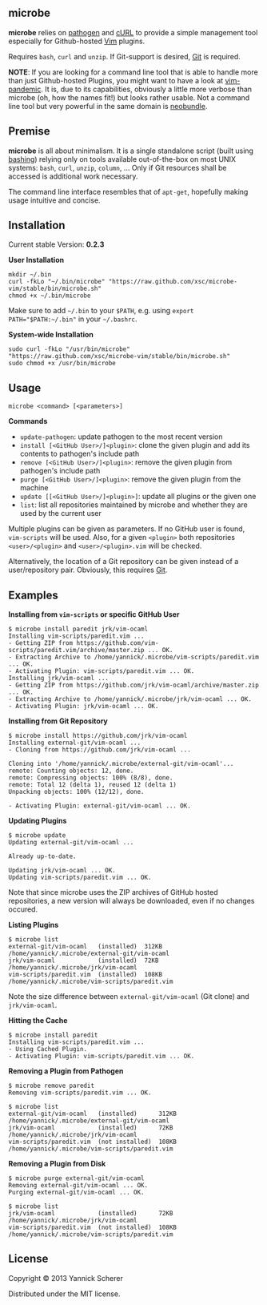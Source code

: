 ## microbe

__microbe__ relies on [pathogen](https://github.com/tpope/vim-pathogen) and [cURL](http://curl.haxx.se/) 
to provide a simple management tool especially for Github-hosted [Vim](http://www.vim.org) plugins.

Requires `bash`, `curl` and `unzip`. If Git-support is desired, [Git](http://git-scm.com) is required.

__NOTE__: If you are looking for a command line tool that is able to handle more than just Github-hosted
Plugins, you might want to have a look at [vim-pandemic](https://github.com/jwcxz/vim-pandemic). It is,
due to its capabilities, obviously a little more verbose than microbe (oh, how the names fit!) but looks 
rather usable. Not a command line tool but very powerful in the same domain is 
[neobundle](https://github.com/Shougo/neobundle.vim).

## Premise

__microbe__  is all about minimalism. It is a single standalone script (built using 
[bashing](https://github.com/xsc/bashing)) relying only on tools available out-of-the-box on most UNIX systems:
`bash`, `curl`, `unzip`, `column`, ... Only if Git resources shall be accessed is additional work necessary.

The command line interface resembles that of `apt-get`, hopefully making usage intuitive and concise.

## Installation

Current stable Version: __0.2.3__

__User Installation__

```
mkdir ~/.bin
curl -fkLo "~/.bin/microbe" "https://raw.github.com/xsc/microbe-vim/stable/bin/microbe.sh" 
chmod +x ~/.bin/microbe
```

Make sure to add `~/.bin` to your `$PATH`, e.g. using `export PATH="$PATH:~/.bin"` in your
`~/.bashrc`.

__System-wide Installation__

```
sudo curl -fkLo "/usr/bin/microbe" "https://raw.github.com/xsc/microbe-vim/stable/bin/microbe.sh" 
sudo chmod +x /usr/bin/microbe
```

## Usage

```
microbe <command> [<parameters>]
```

__Commands__

- `update-pathogen`: update pathogen to the most recent version
- `install [<GitHub User>/]<plugin>`: clone the given plugin and add its contents to pathogen's include path
- `remove [<GitHub User>/]<plugin>`: remove the given plugin from pathogen's include path
- `purge [<GitHub User>/]<plugin>`: remove the given plugin from the machine
- `update [[<GitHub User>/]<plugin>]`: update all plugins or the given one
- `list`: list all repositories maintained by microbe and whether they are used by the current user

Multiple plugins can be given as parameters. If no GitHub user is found, `vim-scripts` will be used. 
Also, for a given `<plugin>` both repositories `<user>/<plugin>` and `<user>/<plugin>.vim` will be checked. 

Alternatively, the location of a Git repository can be given instead of a user/repository pair. Obviously, this
requires [Git](http://git-scm.com).

## Examples

__Installing from `vim-scripts` or specific GitHub User__

```
$ microbe install paredit jrk/vim-ocaml
Installing vim-scripts/paredit.vim ...
- Getting ZIP from https://github.com/vim-scripts/paredit.vim/archive/master.zip ... OK.
- Extracting Archive to /home/yannick/.microbe/vim-scripts/paredit.vim ... OK.
- Activating Plugin: vim-scripts/paredit.vim ... OK.
Installing jrk/vim-ocaml ...
- Getting ZIP from https://github.com/jrk/vim-ocaml/archive/master.zip ... OK.
- Extracting Archive to /home/yannick/.microbe/jrk/vim-ocaml ... OK.
- Activating Plugin: jrk/vim-ocaml ... OK.
```

__Installing from Git Repository__

```
$ microbe install https://github.com/jrk/vim-ocaml
Installing external-git/vim-ocaml ...
- Cloning from https://github.com/jrk/vim-ocaml ...

Cloning into '/home/yannick/.microbe/external-git/vim-ocaml'...
remote: Counting objects: 12, done.
remote: Compressing objects: 100% (8/8), done.
remote: Total 12 (delta 1), reused 12 (delta 1)
Unpacking objects: 100% (12/12), done.

- Activating Plugin: external-git/vim-ocaml ... OK.
```

__Updating Plugins__

```
$ microbe update
Updating external-git/vim-ocaml ...

Already up-to-date.

Updating jrk/vim-ocaml ... OK.
Updating vim-scripts/paredit.vim ... OK.
```

Note that since microbe uses the ZIP archives of GitHub hosted repositories, a new version
will always be downloaded, even if no changes occured.

__Listing Plugins__

```
$ microbe list
external-git/vim-ocaml   (installed)  312KB  /home/yannick/.microbe/external-git/vim-ocaml
jrk/vim-ocaml            (installed)  72KB   /home/yannick/.microbe/jrk/vim-ocaml
vim-scripts/paredit.vim  (installed)  108KB  /home/yannick/.microbe/vim-scripts/paredit.vim
```

Note the size difference between `external-git/vim-ocaml` (Git clone) and `jrk/vim-ocaml`.

__Hitting the Cache__

```
$ microbe install paredit
Installing vim-scripts/paredit.vim ...
- Using Cached Plugin.
- Activating Plugin: vim-scripts/paredit.vim ... OK.
```

__Removing a Plugin from Pathogen__

```
$ microbe remove paredit
Removing vim-scripts/paredit.vim ... OK.

$ microbe list
external-git/vim-ocaml   (installed)      312KB  /home/yannick/.microbe/external-git/vim-ocaml
jrk/vim-ocaml            (installed)      72KB   /home/yannick/.microbe/jrk/vim-ocaml
vim-scripts/paredit.vim  (not installed)  108KB  /home/yannick/.microbe/vim-scripts/paredit.vim
```

__Removing a Plugin from Disk__

```
$ microbe purge external-git/vim-ocaml
Removing external-git/vim-ocaml ... OK.
Purging external-git/vim-ocaml ... OK.

$ microbe list
jrk/vim-ocaml            (installed)      72KB   /home/yannick/.microbe/jrk/vim-ocaml
vim-scripts/paredit.vim  (not installed)  108KB  /home/yannick/.microbe/vim-scripts/paredit.vim
```

## License

Copyright &copy; 2013 Yannick Scherer

Distributed under the MIT license.
